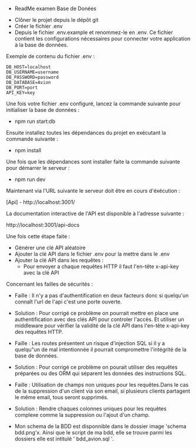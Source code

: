 - ReadMe examen Base de Donées

<!-- Pour l'insatallation et démarrage du serveur / Initiation a la base de données. -->

- Clôner le projet depuis le dépôt git
- Créer le fichier .env
- Depuis le fichier .env.example et renommez-le en .env. Ce fichier contient les configurations nécessaires pour connecter votre application à la base de données.

Exemple de contenu du fichier .env :

    DB_HOST=localhost
    DB_USERNAME=username
    DB_PASSWORD=password
    DB_DATABASE=Avion
    DB_PORT=port
    API_KEY=key

Une fois votre fichier .env configuré, lancez la commande suivante pour initialiser la base de données :

- npm run start:db

Ensuite installez toutes les dépendances du projet en exécutant la commande suivante :

- npm install

Une fois que les dépendances sont installer faite la commande suivante pour démarrer le serveur :

- npm run dev

Maintenant via l'URL suivante le serveur doit être en cours d'éxécution :

[Api] - http://localhost:3001/

La documentation interactive de l'API est disponible à l'adresse suivante :

http://localhost:3001/api-docs

Une fois cette étape faite :

- Générer une clé API aléatoire
- Ajouter la clé API dans le fichier .env pour la mettre dans le .env
- Ajouter la clé API dans les requêtes :
  - Pour envoyer a chaque requêtes HTTP il faut l'en-tête x-api-key avec la clé API

Concernant les failles de sécurités :

- Faille : Il n'y a pas d'authentification en deux facteurs donc si quelqu'un connaît l'url de l'api c'est une porte ouverte.
- Solution : Pour corrigé ce problème on pourrait mettre en place une authentification avec des clés API pour controler l'accès. Et utiliser un middleware pour vérifier la validité de la clé API dans l'en-tête x-api-key des requêtes HTTP.

- Faille : Les routes présentent un risque d'injection SQL si il y a quelqu"un de mal intentionnée il pourrait compromettre l'intégrité de la base de données.
- Solution : Pour corrigé ce problème on pourait utiliser des requêtes préparées ou des ORM qui séparent les données des instructions SQL.

- Faille : Utilisation de champs non uniques pour les requêtes.Dans le cas de la suppression d'un client via son email, si plusieurs clients partagent le même email, tous seront supprimés.
- Solution : Rendre chaques colonnes uniques pour les requêtes complexe comme la suppression ou l'ajout d'un champ.

<!-- /////////////////////////////////// -->

- Mon schema de la BDD est disponnible dans le dossier image 'schema bdd.png'x. Ainsi que le script de ma bdd, elle se trouve parmi les dossiers elle est intitulé ' bdd_avion.sql '.
